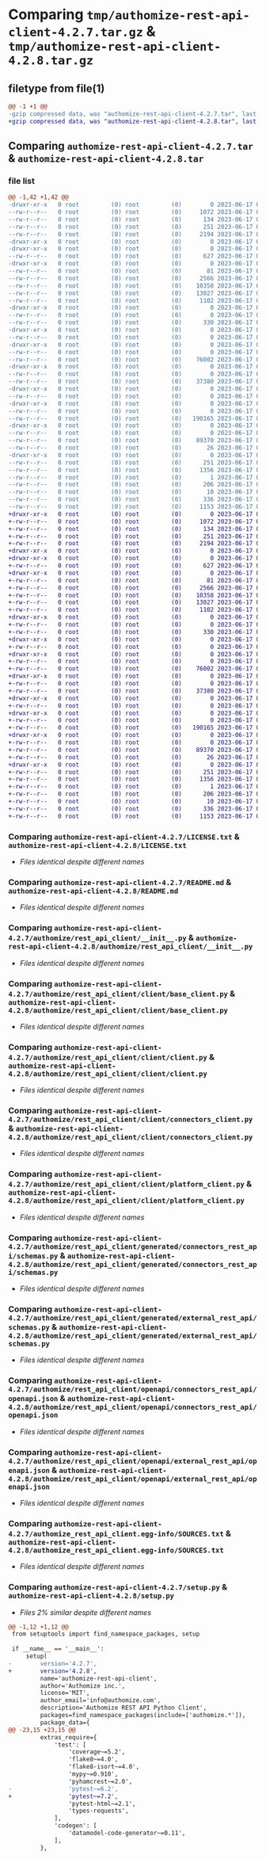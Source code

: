 # Comparing `tmp/authomize-rest-api-client-4.2.7.tar.gz` & `tmp/authomize-rest-api-client-4.2.8.tar.gz`

## filetype from file(1)

```diff
@@ -1 +1 @@
-gzip compressed data, was "authomize-rest-api-client-4.2.7.tar", last modified: Sat Jun 17 05:35:26 2023, max compression
+gzip compressed data, was "authomize-rest-api-client-4.2.8.tar", last modified: Sat Jun 17 05:56:05 2023, max compression
```

## Comparing `authomize-rest-api-client-4.2.7.tar` & `authomize-rest-api-client-4.2.8.tar`

### file list

```diff
@@ -1,42 +1,42 @@
-drwxr-xr-x   0 root         (0) root         (0)        0 2023-06-17 05:35:26.156314 authomize-rest-api-client-4.2.7/
--rw-r--r--   0 root         (0) root         (0)     1072 2023-06-17 05:35:05.000000 authomize-rest-api-client-4.2.7/LICENSE.txt
--rw-r--r--   0 root         (0) root         (0)      134 2023-06-17 05:35:05.000000 authomize-rest-api-client-4.2.7/MANIFEST.in
--rw-r--r--   0 root         (0) root         (0)      251 2023-06-17 05:35:26.156314 authomize-rest-api-client-4.2.7/PKG-INFO
--rw-r--r--   0 root         (0) root         (0)     2194 2023-06-17 05:35:05.000000 authomize-rest-api-client-4.2.7/README.md
-drwxr-xr-x   0 root         (0) root         (0)        0 2023-06-17 05:35:26.152314 authomize-rest-api-client-4.2.7/authomize/
-drwxr-xr-x   0 root         (0) root         (0)        0 2023-06-17 05:35:26.156314 authomize-rest-api-client-4.2.7/authomize/rest_api_client/
--rw-r--r--   0 root         (0) root         (0)      627 2023-06-17 05:35:05.000000 authomize-rest-api-client-4.2.7/authomize/rest_api_client/__init__.py
-drwxr-xr-x   0 root         (0) root         (0)        0 2023-06-17 05:35:26.156314 authomize-rest-api-client-4.2.7/authomize/rest_api_client/client/
--rw-r--r--   0 root         (0) root         (0)       81 2023-06-17 05:35:05.000000 authomize-rest-api-client-4.2.7/authomize/rest_api_client/client/__init__.py
--rw-r--r--   0 root         (0) root         (0)     2566 2023-06-17 05:35:05.000000 authomize-rest-api-client-4.2.7/authomize/rest_api_client/client/base_client.py
--rw-r--r--   0 root         (0) root         (0)    10358 2023-06-17 05:35:05.000000 authomize-rest-api-client-4.2.7/authomize/rest_api_client/client/client.py
--rw-r--r--   0 root         (0) root         (0)    13027 2023-06-17 05:35:05.000000 authomize-rest-api-client-4.2.7/authomize/rest_api_client/client/connectors_client.py
--rw-r--r--   0 root         (0) root         (0)     1102 2023-06-17 05:35:05.000000 authomize-rest-api-client-4.2.7/authomize/rest_api_client/client/platform_client.py
-drwxr-xr-x   0 root         (0) root         (0)        0 2023-06-17 05:35:26.156314 authomize-rest-api-client-4.2.7/authomize/rest_api_client/configuration/
--rw-r--r--   0 root         (0) root         (0)        0 2023-06-17 05:35:05.000000 authomize-rest-api-client-4.2.7/authomize/rest_api_client/configuration/__init__.py
--rw-r--r--   0 root         (0) root         (0)      330 2023-06-17 05:35:05.000000 authomize-rest-api-client-4.2.7/authomize/rest_api_client/configuration/authomize_api_configuration.py
-drwxr-xr-x   0 root         (0) root         (0)        0 2023-06-17 05:35:26.156314 authomize-rest-api-client-4.2.7/authomize/rest_api_client/generated/
--rw-r--r--   0 root         (0) root         (0)        0 2023-06-17 05:35:05.000000 authomize-rest-api-client-4.2.7/authomize/rest_api_client/generated/__init__.py
-drwxr-xr-x   0 root         (0) root         (0)        0 2023-06-17 05:35:26.156314 authomize-rest-api-client-4.2.7/authomize/rest_api_client/generated/connectors_rest_api/
--rw-r--r--   0 root         (0) root         (0)        0 2023-06-17 05:35:05.000000 authomize-rest-api-client-4.2.7/authomize/rest_api_client/generated/connectors_rest_api/__init__.py
--rw-r--r--   0 root         (0) root         (0)    76002 2023-06-17 05:35:05.000000 authomize-rest-api-client-4.2.7/authomize/rest_api_client/generated/connectors_rest_api/schemas.py
-drwxr-xr-x   0 root         (0) root         (0)        0 2023-06-17 05:35:26.156314 authomize-rest-api-client-4.2.7/authomize/rest_api_client/generated/external_rest_api/
--rw-r--r--   0 root         (0) root         (0)        0 2023-06-17 05:35:05.000000 authomize-rest-api-client-4.2.7/authomize/rest_api_client/generated/external_rest_api/__init__.py
--rw-r--r--   0 root         (0) root         (0)    37380 2023-06-17 05:35:05.000000 authomize-rest-api-client-4.2.7/authomize/rest_api_client/generated/external_rest_api/schemas.py
-drwxr-xr-x   0 root         (0) root         (0)        0 2023-06-17 05:35:26.156314 authomize-rest-api-client-4.2.7/authomize/rest_api_client/openapi/
--rw-r--r--   0 root         (0) root         (0)        0 2023-06-17 05:35:05.000000 authomize-rest-api-client-4.2.7/authomize/rest_api_client/openapi/__init__.py
-drwxr-xr-x   0 root         (0) root         (0)        0 2023-06-17 05:35:26.156314 authomize-rest-api-client-4.2.7/authomize/rest_api_client/openapi/connectors_rest_api/
--rw-r--r--   0 root         (0) root         (0)        0 2023-06-17 05:35:05.000000 authomize-rest-api-client-4.2.7/authomize/rest_api_client/openapi/connectors_rest_api/__init__.py
--rw-r--r--   0 root         (0) root         (0)   190165 2023-06-17 05:35:05.000000 authomize-rest-api-client-4.2.7/authomize/rest_api_client/openapi/connectors_rest_api/openapi.json
-drwxr-xr-x   0 root         (0) root         (0)        0 2023-06-17 05:35:26.156314 authomize-rest-api-client-4.2.7/authomize/rest_api_client/openapi/external_rest_api/
--rw-r--r--   0 root         (0) root         (0)        0 2023-06-17 05:35:05.000000 authomize-rest-api-client-4.2.7/authomize/rest_api_client/openapi/external_rest_api/__init__.py
--rw-r--r--   0 root         (0) root         (0)    89370 2023-06-17 05:35:05.000000 authomize-rest-api-client-4.2.7/authomize/rest_api_client/openapi/external_rest_api/openapi.json
--rw-r--r--   0 root         (0) root         (0)       26 2023-06-17 05:35:05.000000 authomize-rest-api-client-4.2.7/authomize/rest_api_client/py.typed
-drwxr-xr-x   0 root         (0) root         (0)        0 2023-06-17 05:35:26.156314 authomize-rest-api-client-4.2.7/authomize_rest_api_client.egg-info/
--rw-r--r--   0 root         (0) root         (0)      251 2023-06-17 05:35:26.000000 authomize-rest-api-client-4.2.7/authomize_rest_api_client.egg-info/PKG-INFO
--rw-r--r--   0 root         (0) root         (0)     1356 2023-06-17 05:35:26.000000 authomize-rest-api-client-4.2.7/authomize_rest_api_client.egg-info/SOURCES.txt
--rw-r--r--   0 root         (0) root         (0)        1 2023-06-17 05:35:26.000000 authomize-rest-api-client-4.2.7/authomize_rest_api_client.egg-info/dependency_links.txt
--rw-r--r--   0 root         (0) root         (0)      206 2023-06-17 05:35:26.000000 authomize-rest-api-client-4.2.7/authomize_rest_api_client.egg-info/requires.txt
--rw-r--r--   0 root         (0) root         (0)       10 2023-06-17 05:35:26.000000 authomize-rest-api-client-4.2.7/authomize_rest_api_client.egg-info/top_level.txt
--rw-r--r--   0 root         (0) root         (0)      336 2023-06-17 05:35:26.156314 authomize-rest-api-client-4.2.7/setup.cfg
--rw-r--r--   0 root         (0) root         (0)     1153 2023-06-17 05:35:08.000000 authomize-rest-api-client-4.2.7/setup.py
+drwxr-xr-x   0 root         (0) root         (0)        0 2023-06-17 05:56:05.637977 authomize-rest-api-client-4.2.8/
+-rw-r--r--   0 root         (0) root         (0)     1072 2023-06-17 05:55:45.000000 authomize-rest-api-client-4.2.8/LICENSE.txt
+-rw-r--r--   0 root         (0) root         (0)      134 2023-06-17 05:55:45.000000 authomize-rest-api-client-4.2.8/MANIFEST.in
+-rw-r--r--   0 root         (0) root         (0)      251 2023-06-17 05:56:05.637977 authomize-rest-api-client-4.2.8/PKG-INFO
+-rw-r--r--   0 root         (0) root         (0)     2194 2023-06-17 05:55:45.000000 authomize-rest-api-client-4.2.8/README.md
+drwxr-xr-x   0 root         (0) root         (0)        0 2023-06-17 05:56:05.637977 authomize-rest-api-client-4.2.8/authomize/
+drwxr-xr-x   0 root         (0) root         (0)        0 2023-06-17 05:56:05.637977 authomize-rest-api-client-4.2.8/authomize/rest_api_client/
+-rw-r--r--   0 root         (0) root         (0)      627 2023-06-17 05:55:45.000000 authomize-rest-api-client-4.2.8/authomize/rest_api_client/__init__.py
+drwxr-xr-x   0 root         (0) root         (0)        0 2023-06-17 05:56:05.637977 authomize-rest-api-client-4.2.8/authomize/rest_api_client/client/
+-rw-r--r--   0 root         (0) root         (0)       81 2023-06-17 05:55:45.000000 authomize-rest-api-client-4.2.8/authomize/rest_api_client/client/__init__.py
+-rw-r--r--   0 root         (0) root         (0)     2566 2023-06-17 05:55:45.000000 authomize-rest-api-client-4.2.8/authomize/rest_api_client/client/base_client.py
+-rw-r--r--   0 root         (0) root         (0)    10358 2023-06-17 05:55:45.000000 authomize-rest-api-client-4.2.8/authomize/rest_api_client/client/client.py
+-rw-r--r--   0 root         (0) root         (0)    13027 2023-06-17 05:55:45.000000 authomize-rest-api-client-4.2.8/authomize/rest_api_client/client/connectors_client.py
+-rw-r--r--   0 root         (0) root         (0)     1102 2023-06-17 05:55:45.000000 authomize-rest-api-client-4.2.8/authomize/rest_api_client/client/platform_client.py
+drwxr-xr-x   0 root         (0) root         (0)        0 2023-06-17 05:56:05.637977 authomize-rest-api-client-4.2.8/authomize/rest_api_client/configuration/
+-rw-r--r--   0 root         (0) root         (0)        0 2023-06-17 05:55:45.000000 authomize-rest-api-client-4.2.8/authomize/rest_api_client/configuration/__init__.py
+-rw-r--r--   0 root         (0) root         (0)      330 2023-06-17 05:55:45.000000 authomize-rest-api-client-4.2.8/authomize/rest_api_client/configuration/authomize_api_configuration.py
+drwxr-xr-x   0 root         (0) root         (0)        0 2023-06-17 05:56:05.637977 authomize-rest-api-client-4.2.8/authomize/rest_api_client/generated/
+-rw-r--r--   0 root         (0) root         (0)        0 2023-06-17 05:55:45.000000 authomize-rest-api-client-4.2.8/authomize/rest_api_client/generated/__init__.py
+drwxr-xr-x   0 root         (0) root         (0)        0 2023-06-17 05:56:05.637977 authomize-rest-api-client-4.2.8/authomize/rest_api_client/generated/connectors_rest_api/
+-rw-r--r--   0 root         (0) root         (0)        0 2023-06-17 05:55:45.000000 authomize-rest-api-client-4.2.8/authomize/rest_api_client/generated/connectors_rest_api/__init__.py
+-rw-r--r--   0 root         (0) root         (0)    76002 2023-06-17 05:55:45.000000 authomize-rest-api-client-4.2.8/authomize/rest_api_client/generated/connectors_rest_api/schemas.py
+drwxr-xr-x   0 root         (0) root         (0)        0 2023-06-17 05:56:05.637977 authomize-rest-api-client-4.2.8/authomize/rest_api_client/generated/external_rest_api/
+-rw-r--r--   0 root         (0) root         (0)        0 2023-06-17 05:55:45.000000 authomize-rest-api-client-4.2.8/authomize/rest_api_client/generated/external_rest_api/__init__.py
+-rw-r--r--   0 root         (0) root         (0)    37380 2023-06-17 05:55:45.000000 authomize-rest-api-client-4.2.8/authomize/rest_api_client/generated/external_rest_api/schemas.py
+drwxr-xr-x   0 root         (0) root         (0)        0 2023-06-17 05:56:05.637977 authomize-rest-api-client-4.2.8/authomize/rest_api_client/openapi/
+-rw-r--r--   0 root         (0) root         (0)        0 2023-06-17 05:55:45.000000 authomize-rest-api-client-4.2.8/authomize/rest_api_client/openapi/__init__.py
+drwxr-xr-x   0 root         (0) root         (0)        0 2023-06-17 05:56:05.637977 authomize-rest-api-client-4.2.8/authomize/rest_api_client/openapi/connectors_rest_api/
+-rw-r--r--   0 root         (0) root         (0)        0 2023-06-17 05:55:45.000000 authomize-rest-api-client-4.2.8/authomize/rest_api_client/openapi/connectors_rest_api/__init__.py
+-rw-r--r--   0 root         (0) root         (0)   190165 2023-06-17 05:55:45.000000 authomize-rest-api-client-4.2.8/authomize/rest_api_client/openapi/connectors_rest_api/openapi.json
+drwxr-xr-x   0 root         (0) root         (0)        0 2023-06-17 05:56:05.637977 authomize-rest-api-client-4.2.8/authomize/rest_api_client/openapi/external_rest_api/
+-rw-r--r--   0 root         (0) root         (0)        0 2023-06-17 05:55:45.000000 authomize-rest-api-client-4.2.8/authomize/rest_api_client/openapi/external_rest_api/__init__.py
+-rw-r--r--   0 root         (0) root         (0)    89370 2023-06-17 05:55:45.000000 authomize-rest-api-client-4.2.8/authomize/rest_api_client/openapi/external_rest_api/openapi.json
+-rw-r--r--   0 root         (0) root         (0)       26 2023-06-17 05:55:45.000000 authomize-rest-api-client-4.2.8/authomize/rest_api_client/py.typed
+drwxr-xr-x   0 root         (0) root         (0)        0 2023-06-17 05:56:05.637977 authomize-rest-api-client-4.2.8/authomize_rest_api_client.egg-info/
+-rw-r--r--   0 root         (0) root         (0)      251 2023-06-17 05:56:05.000000 authomize-rest-api-client-4.2.8/authomize_rest_api_client.egg-info/PKG-INFO
+-rw-r--r--   0 root         (0) root         (0)     1356 2023-06-17 05:56:05.000000 authomize-rest-api-client-4.2.8/authomize_rest_api_client.egg-info/SOURCES.txt
+-rw-r--r--   0 root         (0) root         (0)        1 2023-06-17 05:56:05.000000 authomize-rest-api-client-4.2.8/authomize_rest_api_client.egg-info/dependency_links.txt
+-rw-r--r--   0 root         (0) root         (0)      206 2023-06-17 05:56:05.000000 authomize-rest-api-client-4.2.8/authomize_rest_api_client.egg-info/requires.txt
+-rw-r--r--   0 root         (0) root         (0)       10 2023-06-17 05:56:05.000000 authomize-rest-api-client-4.2.8/authomize_rest_api_client.egg-info/top_level.txt
+-rw-r--r--   0 root         (0) root         (0)      336 2023-06-17 05:56:05.637977 authomize-rest-api-client-4.2.8/setup.cfg
+-rw-r--r--   0 root         (0) root         (0)     1153 2023-06-17 05:55:48.000000 authomize-rest-api-client-4.2.8/setup.py
```

### Comparing `authomize-rest-api-client-4.2.7/LICENSE.txt` & `authomize-rest-api-client-4.2.8/LICENSE.txt`

 * *Files identical despite different names*

### Comparing `authomize-rest-api-client-4.2.7/README.md` & `authomize-rest-api-client-4.2.8/README.md`

 * *Files identical despite different names*

### Comparing `authomize-rest-api-client-4.2.7/authomize/rest_api_client/__init__.py` & `authomize-rest-api-client-4.2.8/authomize/rest_api_client/__init__.py`

 * *Files identical despite different names*

### Comparing `authomize-rest-api-client-4.2.7/authomize/rest_api_client/client/base_client.py` & `authomize-rest-api-client-4.2.8/authomize/rest_api_client/client/base_client.py`

 * *Files identical despite different names*

### Comparing `authomize-rest-api-client-4.2.7/authomize/rest_api_client/client/client.py` & `authomize-rest-api-client-4.2.8/authomize/rest_api_client/client/client.py`

 * *Files identical despite different names*

### Comparing `authomize-rest-api-client-4.2.7/authomize/rest_api_client/client/connectors_client.py` & `authomize-rest-api-client-4.2.8/authomize/rest_api_client/client/connectors_client.py`

 * *Files identical despite different names*

### Comparing `authomize-rest-api-client-4.2.7/authomize/rest_api_client/client/platform_client.py` & `authomize-rest-api-client-4.2.8/authomize/rest_api_client/client/platform_client.py`

 * *Files identical despite different names*

### Comparing `authomize-rest-api-client-4.2.7/authomize/rest_api_client/generated/connectors_rest_api/schemas.py` & `authomize-rest-api-client-4.2.8/authomize/rest_api_client/generated/connectors_rest_api/schemas.py`

 * *Files identical despite different names*

### Comparing `authomize-rest-api-client-4.2.7/authomize/rest_api_client/generated/external_rest_api/schemas.py` & `authomize-rest-api-client-4.2.8/authomize/rest_api_client/generated/external_rest_api/schemas.py`

 * *Files identical despite different names*

### Comparing `authomize-rest-api-client-4.2.7/authomize/rest_api_client/openapi/connectors_rest_api/openapi.json` & `authomize-rest-api-client-4.2.8/authomize/rest_api_client/openapi/connectors_rest_api/openapi.json`

 * *Files identical despite different names*

### Comparing `authomize-rest-api-client-4.2.7/authomize/rest_api_client/openapi/external_rest_api/openapi.json` & `authomize-rest-api-client-4.2.8/authomize/rest_api_client/openapi/external_rest_api/openapi.json`

 * *Files identical despite different names*

### Comparing `authomize-rest-api-client-4.2.7/authomize_rest_api_client.egg-info/SOURCES.txt` & `authomize-rest-api-client-4.2.8/authomize_rest_api_client.egg-info/SOURCES.txt`

 * *Files identical despite different names*

### Comparing `authomize-rest-api-client-4.2.7/setup.py` & `authomize-rest-api-client-4.2.8/setup.py`

 * *Files 2% similar despite different names*

```diff
@@ -1,12 +1,12 @@
 from setuptools import find_namespace_packages, setup
 
 if __name__ == '__main__':
     setup(
-        version='4.2.7',
+        version='4.2.8',
         name='authomize-rest-api-client',
         author='Authomize inc.',
         license='MIT',
         author_email='info@authomize.com',
         description='Authomize REST API Python Client',
         packages=find_namespace_packages(include=['authomize.*']),
         package_data={
@@ -23,15 +23,15 @@
         extras_require={
             'test': [
                 'coverage~=5.2',
                 'flake8~=4.0',
                 'flake8-isort~=4.0',
                 'mypy~=0.910',
                 'pyhamcrest~=2.0',
-                'pytest~=6.2',
+                'pytest~=7.2',
                 'pytest-html~=2.1',
                 'types-requests',
             ],
             'codegen': [
                 'datamodel-code-generator~=0.11',
             ],
         },
```

